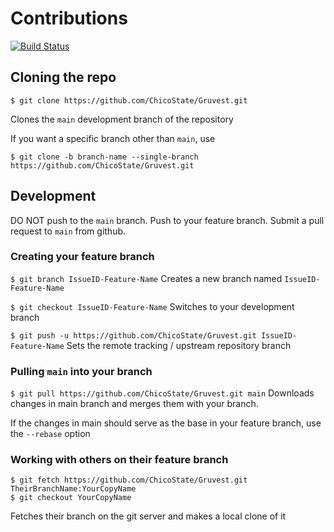 # Contributions

[![Build Status](https://travis-ci.org/blueweaver/Gruvest.svg?branch=main)](https://travis-ci.org/blueweaver/Gruvest)

## Cloning the repo

```
$ git clone https://github.com/ChicoState/Gruvest.git
```
Clones the `main` development branch of the repository

If you want a specific branch other than `main`, use
```
$ git clone -b branch-name --single-branch https://github.com/ChicoState/Gruvest.git
```


## Development

DO NOT push to the `main` branch. Push to your feature branch. Submit a pull request to `main` from github.

### Creating your feature branch

```$ git branch IssueID-Feature-Name```
Creates a new branch named `IssueID-Feature-Name`


```$ git checkout IssueID-Feature-Name```
Switches to your development branch


```$ git push -u https://github.com/ChicoState/Gruvest.git IssueID-Feature-Name```
Sets the remote tracking / upstream repository branch

### Pulling ```main``` into your branch

```$ git pull https://github.com/ChicoState/Gruvest.git main```
Downloads changes in main branch and merges them with your branch.

If the changes in main should serve as the base in your feature branch, use the `--rebase` option

### Working with others on their feature branch

```
$ git fetch https://github.com/ChicoState/Gruvest.git TheirBranchName:YourCopyName
$ git checkout YourCopyName
```
Fetches their branch on the git server and makes a local clone of it
